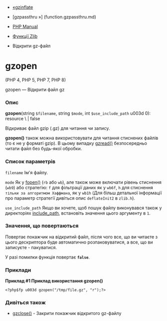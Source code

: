 - [«gzinflate](function.gzinflate.md)
- [gzpassthru »] (function.gzpassthru.md)

- [PHP Manual](index.md)
- [Функції Zlib](ref.zlib.md)
- Відкрити gz-файл

# gzopen

(PHP 4, PHP 5, PHP 7, PHP 8)

gzopen — Відкрити файл gz

### Опис

**gzopen**(string `$filename`, string `$mode`, int `$use_include_path` u003d
0): resource \ | false

Відкриває файл gzip (.gz) для читання чи запису.

**gzopen()** також можна використовувати для читання стиснених файлів (то
є не у форматі gzip). В цьому випадку [gzread()](function.gzread.md)
безпосередньо читати файл без будь-якої обробки.

### Список параметрів

`filename`
Ім'я файлу.

`mode`
Як у [fopen()](function.fopen.md) (`rb` або `wb`), але також може
включати рівень стиснення (`wb9`) або стратегію: `f` для фільтрації даних
як у `wb6f`, `h` для стиснення `тільки за алгоритмом Хаффмана`, як у
`wb1h` (Для більш детальної інформації про параметр стратегії дивіться
опис `deflateInit2` в `zlib.h`).

`use_include_path`
Якщо ви хочете, щоб пошук файлу виконувався також у директоріях
[include_path](ini.core.md#ini.include-path), встановіть значення
цього аргументу в `1`.

### Значення, що повертаються

Повертає покажчик на відкритий файл, після чого все, що ви читаєте з
цього дескриптора буде автоматично розпаковуватися, а все, що ви
записуєте - пакуватися.

У разі помилки функція повертає **`false`**.

### Приклади

**Приклад #1 Приклад використання **gzopen()****

` <?php$fp u003d gzopen("/tmp/file.gz", "r");?> `

### Дивіться також

- [gzclose()](function.gzclose.md) - Закрити покажчик відкритого
gz-файлу
